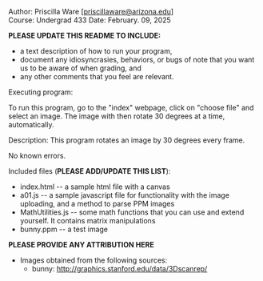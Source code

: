 Author: Priscilla Ware [priscillaware@arizona.edu]  
Course: Undergrad 433
Date: February. 09, 2025

**PLEASE UPDATE THIS README TO INCLUDE:**
* a text description of how to run your program, 
* document any idiosyncrasies, behaviors, or bugs of note that you want us to be aware of when grading, and
* any other comments that you feel are relevant.

Executing program:

To run this program, go to the "index" webpage, click on "choose file" and select an image.
The image with then rotate 30 degrees at a time, automatically.


Description: This program rotates an image by 30 degrees every frame.

No known errors.


Included files (**PLEASE ADD/UPDATE THIS LIST**):
* index.html    -- a sample html file with a canvas
* a01.js        -- a sample javascript file for functionality with the image uploading, and a method to parse PPM images
* MathUtilities.js		-- some math functions that you can use and extend yourself. It contains matrix manipulations
* bunny.ppm     -- a test image


**PLEASE PROVIDE ANY ATTRIBUTION HERE**
* Images obtained from the following sources:
  * bunny: http://graphics.stanford.edu/data/3Dscanrep/  
